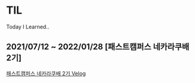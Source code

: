 # TIL
Today I Learned..

## 2021/07/12 ~ 2022/01/28 [패스트캠퍼스 네카라쿠배 2기]
[패스트캠퍼스 네카라쿠배 2기 Velog](https://velog.io/@hustle-dev/series/%EB%84%A4%EC%B9%B4%EB%9D%BC%EC%BF%A0%EB%B0%B0-2%EA%B8%B0)
